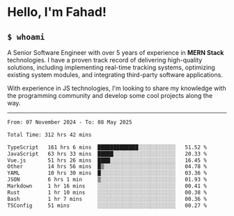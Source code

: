 <h1>Hello, I'm Fahad!</h1>

<h2><code>$ whoami</code></h2>

A Senior Software Engineer with over 5 years of experience in **MERN Stack** technologies. I have a proven track record of delivering high-quality solutions, including implementing real-time tracking systems, optimizing existing system modules, and integrating third-party software applications.

With experience in JS technologies, I'm looking to share my knowledge with the programming community and develop some cool projects along the way.

---

<!--START_SECTION:waka-->

```txt
From: 07 November 2024 - To: 08 May 2025

Total Time: 312 hrs 42 mins

TypeScript   161 hrs 6 mins  █████████████░░░░░░░░░░░░   51.52 %
JavaScript   63 hrs 33 mins  █████░░░░░░░░░░░░░░░░░░░░   20.33 %
Vue.js       51 hrs 26 mins  ████░░░░░░░░░░░░░░░░░░░░░   16.45 %
Other        14 hrs 56 mins  █▒░░░░░░░░░░░░░░░░░░░░░░░   04.78 %
YAML         10 hrs 30 mins  █░░░░░░░░░░░░░░░░░░░░░░░░   03.36 %
JSON         6 hrs 1 min     ▒░░░░░░░░░░░░░░░░░░░░░░░░   01.93 %
Markdown     1 hr 16 mins    ░░░░░░░░░░░░░░░░░░░░░░░░░   00.41 %
Rust         1 hr 10 mins    ░░░░░░░░░░░░░░░░░░░░░░░░░   00.38 %
Bash         1 hr 7 mins     ░░░░░░░░░░░░░░░░░░░░░░░░░   00.36 %
TSConfig     51 mins         ░░░░░░░░░░░░░░░░░░░░░░░░░   00.27 %
```

<!--END_SECTION:waka-->

<!--
**heyFahad/heyFahad** is a ✨ _special_ ✨ repository because its `README.md` (this file) appears on your GitHub profile.

Here are some ideas to get you started:

- 🔭 I’m currently working on ...
- 🌱 I’m currently learning ...
- 👯 I’m looking to collaborate on ...
- 🤔 I’m looking for help with ...
- 💬 Ask me about ...
- 📫 How to reach me: ...
- 😄 Pronouns: ...
- ⚡ Fun fact: ...
-->
